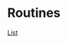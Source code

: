 # Routines

[List](Routines%20ec9be36875fa406ba27f9da4626d39ee/List%20a098ff3fca8549c6a939968d87f42c4f.csv)